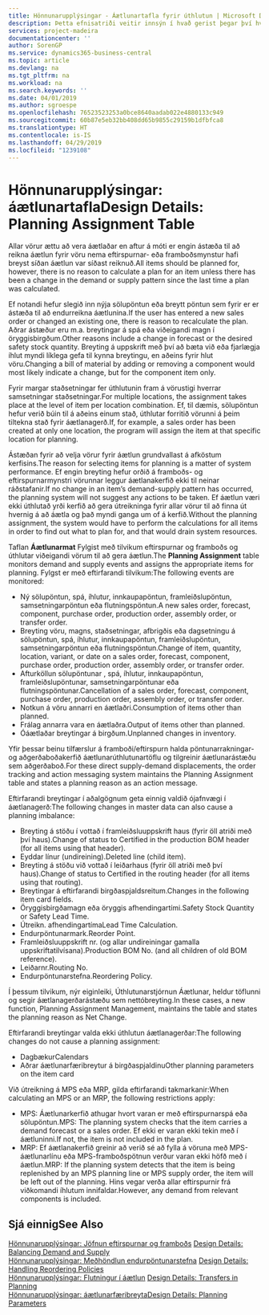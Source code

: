```yaml
---
title: Hönnunarupplýsingar - Áætlunartafla fyrir úthlutun | Microsoft Docs
description: Þetta efnisatriði veitir innsýn í hvað gerist þegar því hvernig vörur eru áætlaðar er breytt.
services: project-madeira
documentationcenter: ''
author: SorenGP
ms.service: dynamics365-business-central
ms.topic: article
ms.devlang: na
ms.tgt_pltfrm: na
ms.workload: na
ms.search.keywords: ''
ms.date: 04/01/2019
ms.author: sgroespe
ms.openlocfilehash: 76523523253a0bce8640aadab022e4880133c949
ms.sourcegitcommit: 60b87e5eb32bb408dd65b9855c29159b1dfbfca8
ms.translationtype: HT
ms.contentlocale: is-IS
ms.lasthandoff: 04/29/2019
ms.locfileid: "1239108"
---
```

# <a name="design-details-planning-assignment-table"></a><span data-ttu-id="0b9de-103">Hönnunarupplýsingar: áætlunartafla</span><span class="sxs-lookup"><span data-stu-id="0b9de-103">Design Details: Planning Assignment Table</span></span>
<span data-ttu-id="0b9de-104">Allar vörur ættu að vera áætlaðar en aftur á móti er engin ástæða til að reikna áætlun fyrir vöru nema eftirspurnar- eða framboðsmynstur hafi breyst síðan áætlun var síðast reiknuð.</span><span class="sxs-lookup"><span data-stu-id="0b9de-104">All items should be planned for, however, there is no reason to calculate a plan for an item unless there has been a change in the demand or supply pattern since the last time a plan was calculated.</span></span>  

<span data-ttu-id="0b9de-105">Ef notandi hefur slegið inn nýja sölupöntun eða breytt pöntun sem fyrir er er ástæða til að endurreikna áætlunina.</span><span class="sxs-lookup"><span data-stu-id="0b9de-105">If the user has entered a new sales order or changed an existing one, there is reason to recalculate the plan.</span></span> <span data-ttu-id="0b9de-106">Aðrar ástæður eru m.a. breytingar á spá eða viðeigandi magn í öryggisbirgðum.</span><span class="sxs-lookup"><span data-stu-id="0b9de-106">Other reasons include a change in forecast or the desired safety stock quantity.</span></span> <span data-ttu-id="0b9de-107">Breyting á uppskrift með því að bæta við eða fjarlægja íhlut myndi líklega gefa til kynna breytingu, en aðeins fyrir hlut vöru.</span><span class="sxs-lookup"><span data-stu-id="0b9de-107">Changing a bill of material by adding or removing a component would most likely indicate a change, but for the component item only.</span></span>  

<span data-ttu-id="0b9de-108">Fyrir margar staðsetningar fer úthlutunin fram á vörustigi hverrar samsetningar staðsetningar.</span><span class="sxs-lookup"><span data-stu-id="0b9de-108">For multiple locations, the assignment takes place at the level of item per location combination.</span></span> <span data-ttu-id="0b9de-109">Ef, til dæmis, sölupöntun hefur verið búin til á aðeins einum stað, úthlutar forritið vörunni  á þeim tiltekna stað fyrir áætlanagerð.</span><span class="sxs-lookup"><span data-stu-id="0b9de-109">If, for example, a sales order has been created at only one location, the program will assign the item at that specific location for planning.</span></span>  

<span data-ttu-id="0b9de-110">Ástæðan fyrir að velja vörur fyrir áætlun grundvallast á afköstum kerfisins.</span><span class="sxs-lookup"><span data-stu-id="0b9de-110">The reason for selecting items for planning is a matter of system performance.</span></span> <span data-ttu-id="0b9de-111">Ef engin breyting hefur orðið á framboðs- og eftirspurnarmynstri vörunnar leggur áætlanakerfið ekki til neinar ráðstafanir.</span><span class="sxs-lookup"><span data-stu-id="0b9de-111">If no change in an item’s demand-supply pattern has occurred, the planning system will not suggest any actions to be taken.</span></span> <span data-ttu-id="0b9de-112">Ef áætlun væri ekki úthlutað yrði kerfið að gera útreikninga fyrir allar vörur til að finna út hvernig á að áætla og það myndi ganga um of á kerfið.</span><span class="sxs-lookup"><span data-stu-id="0b9de-112">Without the planning assignment, the system would have to perform the calculations for all items in order to find out what to plan for, and that would drain system resources.</span></span>  

<span data-ttu-id="0b9de-113">Taflan **Áætlunarmat** Fylgist með tilvikum eftirspurnar og framboðs og úthlutar viðeigandi vörum til að gera áætlun.</span><span class="sxs-lookup"><span data-stu-id="0b9de-113">The **Planning Assignment** table monitors demand and supply events and assigns the appropriate items for planning.</span></span> <span data-ttu-id="0b9de-114">Fylgst er með eftirfarandi tilvikum:</span><span class="sxs-lookup"><span data-stu-id="0b9de-114">The following events are monitored:</span></span>  

* <span data-ttu-id="0b9de-115">Ný sölupöntun, spá, íhlutur, innkaupapöntun, framleiðslupöntun, samsetningarpöntun eða flutningspöntun.</span><span class="sxs-lookup"><span data-stu-id="0b9de-115">A new sales order, forecast, component, purchase order, production order, assembly order, or transfer order.</span></span>  
* <span data-ttu-id="0b9de-116">Breyting vöru, magns, staðsetningar, afbrigðis eða dagsetningu á sölupöntun, spá, íhlutur, innkaupapöntun, framleiðslupöntun, samsetningarpöntun eða flutningspöntun.</span><span class="sxs-lookup"><span data-stu-id="0b9de-116">Change of item, quantity, location, variant, or date on a sales order, forecast, component, purchase order, production order, assembly order, or transfer order.</span></span>  
* <span data-ttu-id="0b9de-117">Afturköllun sölupöntunar , spá, íhlutur, innkaupapöntun, framleiðslupöntunar, samsetningarpöntunar eða flutningspöntunar.</span><span class="sxs-lookup"><span data-stu-id="0b9de-117">Cancellation of a sales order, forecast, component, purchase order, production order, assembly order, or transfer order.</span></span>  
* <span data-ttu-id="0b9de-118">Notkun á vöru annarri en áætlaðri.</span><span class="sxs-lookup"><span data-stu-id="0b9de-118">Consumption of items other than planned.</span></span>  
* <span data-ttu-id="0b9de-119">Frálag annarra vara en áætlaðra.</span><span class="sxs-lookup"><span data-stu-id="0b9de-119">Output of items other than planned.</span></span>  
* <span data-ttu-id="0b9de-120">Óáætlaðar breytingar á birgðum.</span><span class="sxs-lookup"><span data-stu-id="0b9de-120">Unplanned changes in inventory.</span></span>  

<span data-ttu-id="0b9de-121">Yfir þessar beinu tilfærslur á framboði/eftirspurn halda pöntunarrakningar- og aðgerðaboðakerfið áætlunarúthlutunartöflu og tilgreinir áætlunarástæðu sem aðgerðaboð.</span><span class="sxs-lookup"><span data-stu-id="0b9de-121">For these direct supply-demand displacements, the order tracking and action messaging system maintains the Planning Assignment table and states a planning reason as an action message.</span></span>  

<span data-ttu-id="0b9de-122">Eftirfarandi breytingar í aðalgögnum geta einnig valdið ójafnvægi í áætlanagerð:</span><span class="sxs-lookup"><span data-stu-id="0b9de-122">The following changes in master data can also cause a planning imbalance:</span></span>  

* <span data-ttu-id="0b9de-123">Breyting á stöðu í vottað í framleiðsluuppskrift haus (fyrir öll atriði með því haus).</span><span class="sxs-lookup"><span data-stu-id="0b9de-123">Change of status to Certified in the production BOM header (for all items using that header).</span></span>  
* <span data-ttu-id="0b9de-124">Eyddar línur (undireining).</span><span class="sxs-lookup"><span data-stu-id="0b9de-124">Deleted line (child item).</span></span>  
* <span data-ttu-id="0b9de-125">Breyting á stöðu við vottað í leiðarhaus (fyrir öll atriði með því haus).</span><span class="sxs-lookup"><span data-stu-id="0b9de-125">Change of status to Certified in the routing header (for all items using that routing).</span></span>  
* <span data-ttu-id="0b9de-126">Breytingar á eftirfarandi birgðaspjaldsreitum.</span><span class="sxs-lookup"><span data-stu-id="0b9de-126">Changes in the following item card fields.</span></span>  
* <span data-ttu-id="0b9de-127">Öryggisbirgðamagn eða öryggis afhendingartími.</span><span class="sxs-lookup"><span data-stu-id="0b9de-127">Safety Stock Quantity or Safety Lead Time.</span></span>  
* <span data-ttu-id="0b9de-128">Útreikn. afhendingartíma</span><span class="sxs-lookup"><span data-stu-id="0b9de-128">Lead Time Calculation.</span></span>  
* <span data-ttu-id="0b9de-129">Endurpöntunarmark.</span><span class="sxs-lookup"><span data-stu-id="0b9de-129">Reorder Point.</span></span>  
* <span data-ttu-id="0b9de-130">Framleiðsluuppskrift nr. (og allar undireiningar gamalla uppskriftatilvísana).</span><span class="sxs-lookup"><span data-stu-id="0b9de-130">Production BOM No. (and all children of old BOM reference).</span></span>  
* <span data-ttu-id="0b9de-131">Leiðarnr.</span><span class="sxs-lookup"><span data-stu-id="0b9de-131">Routing No.</span></span>  
* <span data-ttu-id="0b9de-132">Endurpöntunarstefna.</span><span class="sxs-lookup"><span data-stu-id="0b9de-132">Reordering Policy.</span></span>  

<span data-ttu-id="0b9de-133">Í þessum tilvikum, nýr eiginleiki, Úthlutunarstjórnun Áætlunar, heldur töflunni og segir áætlanagerðarástæðu sem nettóbreyting.</span><span class="sxs-lookup"><span data-stu-id="0b9de-133">In these cases, a new function, Planning Assignment Management, maintains the table and states the planning reason as Net Change.</span></span>  

<span data-ttu-id="0b9de-134">Eftirfarandi breytingar valda ekki úthlutun áætlanagerðar:</span><span class="sxs-lookup"><span data-stu-id="0b9de-134">The following changes do not cause a planning assignment:</span></span>  

* <span data-ttu-id="0b9de-135">Dagbækur</span><span class="sxs-lookup"><span data-stu-id="0b9de-135">Calendars</span></span>  
* <span data-ttu-id="0b9de-136">Aðrar áætlunarfæribreytur á birgðaspjaldinu</span><span class="sxs-lookup"><span data-stu-id="0b9de-136">Other planning parameters on the item card</span></span>  

<span data-ttu-id="0b9de-137">Við útreikning á MPS eða MRP, gilda eftirfarandi takmarkanir:</span><span class="sxs-lookup"><span data-stu-id="0b9de-137">When calculating an MPS or an MRP, the following restrictions apply:</span></span>  

* <span data-ttu-id="0b9de-138">MPS: Áætlunarkerfið athugar hvort varan er með eftirspurnarspá eða sölupöntun.</span><span class="sxs-lookup"><span data-stu-id="0b9de-138">MPS: The planning system checks that the item carries a demand forecast or a sales order.</span></span> <span data-ttu-id="0b9de-139">Ef ekki er varan ekki tekin með í áætluninni.</span><span class="sxs-lookup"><span data-stu-id="0b9de-139">If not, the item is not included in the plan.</span></span>  
* <span data-ttu-id="0b9de-140">MRP: Ef áætlanakerfið greinir að verið sé að fylla á vöruna með MPS-áætlunarlínu eða MPS-framboðspötnun verður varan ekki höfð með í áætlun.</span><span class="sxs-lookup"><span data-stu-id="0b9de-140">MRP: If the planning system detects that the item is being replenished by an MPS planning line or MPS supply order, the item will be left out of the planning.</span></span> <span data-ttu-id="0b9de-141">Hins vegar verða allar eftirspurnir frá viðkomandi íhlutum innifaldar.</span><span class="sxs-lookup"><span data-stu-id="0b9de-141">However, any demand from relevant components is included.</span></span>  

## <a name="see-also"></a><span data-ttu-id="0b9de-142">Sjá einnig</span><span class="sxs-lookup"><span data-stu-id="0b9de-142">See Also</span></span>  
<span data-ttu-id="0b9de-143">[Hönnunarupplýsingar: Jöfnun eftirspurnar og framboðs](design-details-balancing-demand-and-supply.md) </span><span class="sxs-lookup"><span data-stu-id="0b9de-143">[Design Details: Balancing Demand and Supply](design-details-balancing-demand-and-supply.md) </span></span>  
<span data-ttu-id="0b9de-144">[Hönnunarupplýsingar: Meðhöndlun endurpöntunarstefna](design-details-handling-reordering-policies.md) </span><span class="sxs-lookup"><span data-stu-id="0b9de-144">[Design Details: Handling Reordering Policies](design-details-handling-reordering-policies.md) </span></span>  
<span data-ttu-id="0b9de-145">[Hönnunarupplýsingar: Flutningur í áætlun](design-details-transfers-in-planning.md) </span><span class="sxs-lookup"><span data-stu-id="0b9de-145">[Design Details: Transfers in Planning](design-details-transfers-in-planning.md) </span></span>  
[<span data-ttu-id="0b9de-146">Hönnunarupplýsingar: áætlunarfæribreyta</span><span class="sxs-lookup"><span data-stu-id="0b9de-146">Design Details: Planning Parameters</span></span>](design-details-planning-parameters.md)  
